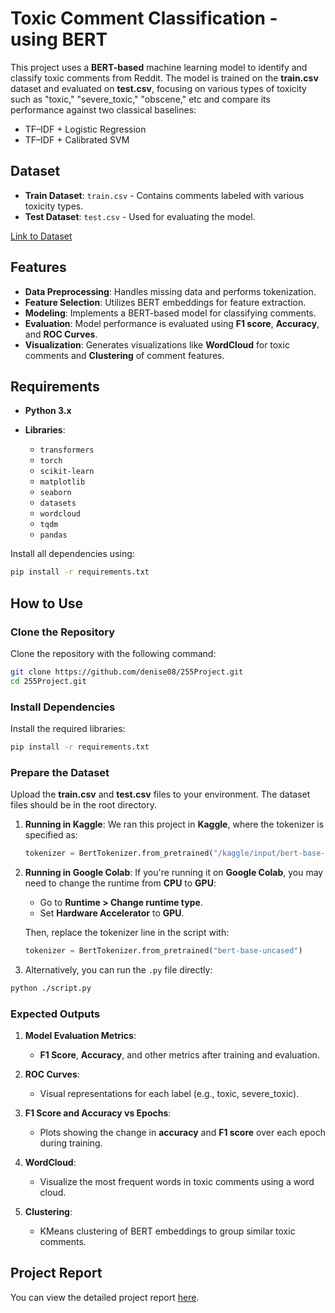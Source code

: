 

# Toxic Comment Classification - using BERT

This project uses a **BERT-based** machine learning model to identify and classify toxic comments from Reddit. The model is trained on the **train.csv** dataset and evaluated on **test.csv**, focusing on various types of toxicity such as "toxic," "severe\_toxic," "obscene," etc and compare its performance against two classical baselines:

* TF–IDF + Logistic Regression
* TF–IDF + Calibrated SVM



## Dataset

* **Train Dataset**: `train.csv` - Contains comments labeled with various toxicity types.
* **Test Dataset**: `test.csv` - Used for evaluating the model.

[Link to Dataset](https://www.kaggle.com/competitions/jigsaw-toxic-comment-classification-challenge/)

## Features

* **Data Preprocessing**: Handles missing data and performs tokenization.
* **Feature Selection**: Utilizes BERT embeddings for feature extraction.
* **Modeling**: Implements a BERT-based model for classifying comments.
* **Evaluation**: Model performance is evaluated using **F1 score**, **Accuracy**, and **ROC Curves**.
* **Visualization**: Generates visualizations like **WordCloud** for toxic comments and **Clustering** of comment features.

## Requirements

* **Python 3.x**
* **Libraries**:

  * `transformers`
  * `torch`
  * `scikit-learn`
  * `matplotlib`
  * `seaborn`
  * `datasets`
  * `wordcloud`
  * `tqdm`
  * `pandas`

Install all dependencies using:

```bash
pip install -r requirements.txt
```

## How to Use

### Clone the Repository

Clone the repository with the following command:

```bash
git clone https://github.com/denise08/255Project.git
cd 255Project.git
```

### Install Dependencies

Install the required libraries:

```bash
pip install -r requirements.txt
```

### Prepare the Dataset

Upload the **train.csv** and **test.csv** files to your environment. The dataset files should be in the root directory.

1. **Running in Kaggle**:
   We ran this project in **Kaggle**, where the tokenizer is specified as:

   ```python
   tokenizer = BertTokenizer.from_pretrained("/kaggle/input/bert-base-uncased/bert-base-uncased")
   ```

2. **Running in Google Colab**:
   If you're running it on **Google Colab**, you may need to change the runtime from **CPU** to **GPU**:

   * Go to **Runtime > Change runtime type**.
   * Set **Hardware Accelerator** to **GPU**.

   Then, replace the tokenizer line in the script with:

   ```python
   tokenizer = BertTokenizer.from_pretrained("bert-base-uncased")
   ```

3. Alternatively, you can run the `.py` file directly:

```bash
python ./script.py
```

### Expected Outputs

1. **Model Evaluation Metrics**:

   * **F1 Score**, **Accuracy**, and other metrics after training and evaluation.

2. **ROC Curves**:

   * Visual representations for each label (e.g., toxic, severe\_toxic).

3. **F1 Score and Accuracy vs Epochs**:

   * Plots showing the change in **accuracy** and **F1 score** over each epoch during training.

4. **WordCloud**:

   * Visualize the most frequent words in toxic comments using a word cloud.

5. **Clustering**:

   * KMeans clustering of BERT embeddings to group similar toxic comments.

## Project Report

You can view the detailed project report [here](https://docs.google.com/document/d/1nJ86w01LInrdJ7eJFH7MWkX0hvRUzneJ1xPbpKxGWlY/edit?tab=t.0).





